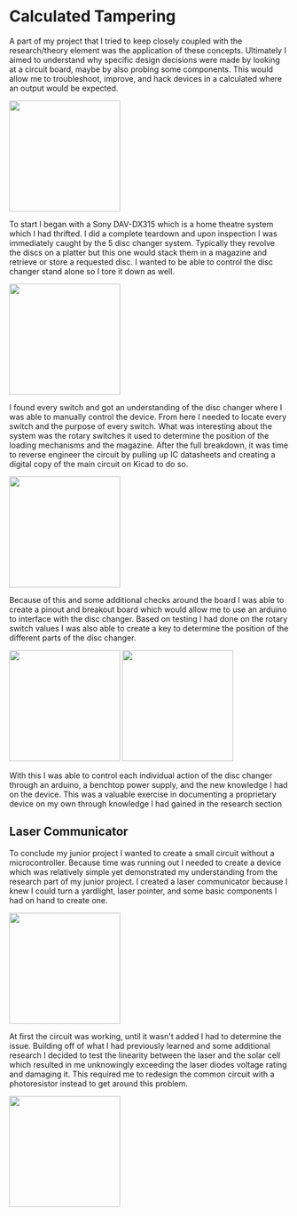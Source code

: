 # Calculated Tampering 

A part of my project that I tried to keep closely coupled with the research/theory element was the application of these concepts. Ultimately I aimed to understand why specific design decisions were made by looking at a circuit board, maybe by also  probing some components. This would allow me to troubleshoot, improve, and hack devices in a calculated where an output would be expected. 

<img src="https://github.com/user-attachments/assets/6b1d2480-e061-42fb-964c-9b9eeba95baa" width="200">

To start I began with a Sony DAV-DX315 which is a home theatre system which I had thrifted. I did a complete teardown and upon inspection I was immediately caught by the 5 disc changer system. Typically they revolve the discs on a platter but this one would stack them in a magazine and retrieve or store a requested disc. I wanted to be able to control the disc changer stand alone so I tore it down as well. 

<img src="https://github.com/user-attachments/assets/c968e2e9-105c-4e0e-a54e-4b261cb7d421" width="200">

I found every switch and got an understanding of the disc changer where I was able to manually control the device. From here I needed to locate every switch and the purpose of every switch.
What was interesting about the system was the rotary switches it used to determine the position of the loading mechanisms and the magazine. After the full breakdown, it was time to reverse engineer the circuit by pulling up IC datasheets and creating a digital copy of the main circuit on Kicad to do so. 

<img src="https://github.com/user-attachments/assets/af637e3f-7488-4d09-baf4-064d6b895a8d" width="200">

Because of this and some additional checks around the board I was able to create a pinout and breakout board which would allow me to use an arduino to interface with the disc changer. Based on testing I had done on the rotary switch values I was also able to create a key to determine the position of the different parts of the disc changer. 

<img src="https://github.com/user-attachments/assets/9623bc7e-8ae3-4325-82d7-0c0ba2e2b018" width="200">
<img src="https://github.com/user-attachments/assets/7ab49f96-c543-48bc-9a0a-41b2ea908ee2" width="200">

With this I was able to control each individual action of the disc changer through an arduino, a benchtop power supply, and the new knowledge I had on the device. This was a valuable exercise in documenting a proprietary device on my own through knowledge I had gained in the research section 


## Laser Communicator

To conclude my junior project I wanted to create a small circuit without a microcontroller. Because time was running out I needed to create a device which was relatively simple yet demonstrated my understanding from the research part of my junior project. I created a laser communicator because I knew I could turn a yardlight, laser pointer, and some basic components I had on hand to create one.  

<img src="https://github.com/user-attachments/assets/30c0eee4-dd13-4203-bf86-bc5ae784e9e3" width="200">

At first the circuit was working, until it wasn't added I had to determine the issue. Building off of what I had previously learned and some additional research I decided to test the linearity between the laser and the solar cell which resulted in me unknowingly exceeding the laser diodes voltage rating and damaging it. This required me to redesign the common circuit with a photoresistor instead to get around this problem. 

<img src="https://github.com/user-attachments/assets/6e811c13-c00b-4134-9812-95ea0923ba71" width="200">
